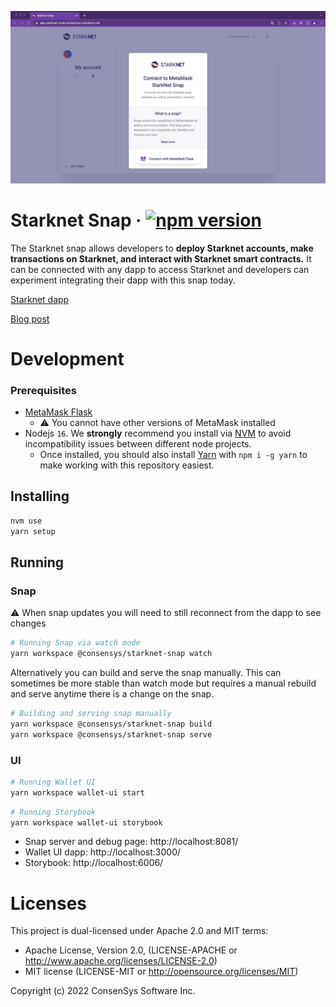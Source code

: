 <p align="center">
    <img src=".github/starknet-snap-install.gif">
    <br>
</p>

# Starknet Snap &middot; [![npm version](https://img.shields.io/npm/v/@consensys/starknet-snap.svg?style=flat)](https://www.npmjs.com/package/@consensys/starknet-snap)

The Starknet snap allows developers to **deploy Starknet accounts, make transactions on Starknet, and interact with Starknet smart contracts.** It can be connected with any dapp to access Starknet and developers can experiment integrating their dapp with this snap today. 

[Starknet dapp](https://snaps.consensys.net/starknet)

[Blog post](https://consensys.net/blog/metamask/metamask-integrates-starkware-into-first-of-its-kind-zk-rollup-snap/)


# Development
### Prerequisites

- [MetaMask Flask](https://metamask.io/flask/)
  - ⚠️ You cannot have other versions of MetaMask installed
- Nodejs `16`. We **strongly** recommend you install via [NVM](https://github.com/creationix/nvm) to avoid incompatibility issues between different node projects.
    - Once installed, you should also install [Yarn](http://yarnpkg.com/) with `npm i -g yarn` to make working with this repository easiest.

## Installing

```bash
nvm use
yarn setup
```

## Running

### Snap

⚠️ When snap updates you will need to still reconnect from the dapp to see changes

```bash
# Running Snap via watch mode
yarn workspace @consensys/starknet-snap watch
```

Alternatively you can build and serve the snap manually. This can sometimes be more stable than watch mode but requires
a manual rebuild and serve anytime there is a change on the snap.

```bash
# Building and serving snap manually
yarn workspace @consensys/starknet-snap build
yarn workspace @consensys/starknet-snap serve
```

### UI
```bash
# Running Wallet UI
yarn workspace wallet-ui start
```
```bash
# Running Storybook
yarn workspace wallet-ui storybook
```

- Snap server and debug page: http://localhost:8081/
- Wallet UI dapp: http://localhost:3000/
- Storybook: http://localhost:6006/

# Licenses

This project is dual-licensed under Apache 2.0 and MIT terms:

- Apache License, Version 2.0, (LICENSE-APACHE or http://www.apache.org/licenses/LICENSE-2.0)
- MIT license (LICENSE-MIT or http://opensource.org/licenses/MIT)

Copyright (c) 2022 ConsenSys Software Inc.
